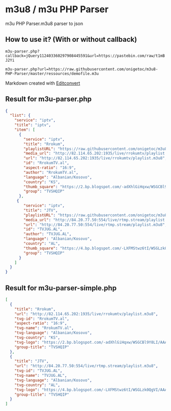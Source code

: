 # m3u8 / m3u PHP Parser

m3u PHP Parser.m3u8 parser to json

## How to use it? (With or without callback)

`m3u-parser.php?callback=jQuery112403360297908445591&url=https://pastebin.com/raw/t1mBJ2Yi`

`m3u-parser.php?url=https://raw.githubusercontent.com/onigetoc/m3u8-PHP-Parser/master/ressources/demofile.m3u`

Markdown created with [Editconvert](http://codesniff.com/editconvert/)

## Result for m3u-parser.php

```json
{
  "list": {
    "service": "iptv",
    "title": "iptv",
    "item": [
      {
        "service": "iptv",
        "title": "Rrokum",
        "playlistURL": "https://raw.githubusercontent.com/onigetoc/m3u8-PHP-Parser/master/ressources/demofile.m3u",
        "media_url": "http://82.114.65.202:1935/live/rrokumtv/playlist.m3u8",
        "url": "http://82.114.65.202:1935/live/rrokumtv/playlist.m3u8",
        "id": "RrokumTV.al",
        "aspect-ratio": "16:9",
        "author": "RrokumTV.al",
        "language": "Albanian/Kosovo",
        "country": "KS",
        "thumb_square": "https://2.bp.blogspot.com/-adXhlGiHqxw/WSGCBl9Y8LI/AAAAAAAAD5Q/-t48sLv989Uxb5hgB0b38QlfTdoAE576ACLcB/s1600/tvrrokum.png",
        "group": "TVSHQIP"
      },
     {
        "service": "iptv",
        "title": "JTV",
        "playlistURL": "https://raw.githubusercontent.com/onigetoc/m3u8-PHP-Parser/master/ressources/demofile.m3u",
        "media_url": "http://84.20.77.50:554/live/rtmp.stream/playlist.m3u8",
        "url": "http://84.20.77.50:554/live/rtmp.stream/playlist.m3u8",
        "id": "TVJUG.AL",
        "author": "TVJUG.AL",
        "language": "Albanian/Kosovo",
        "country": "AL",
        "thumb_square": "https://4.bp.blogspot.com/-LXFMStwz6tI/WSGLzk0QgVI/AAAAAAAAD6I/T-rFp4KD_c4zbCRN9hGrjy_jS2nmXgPJwCLcB/s1600/tvjug.png",
        "group": "TVSHQIP"
      }
    ]
  }
}
```

## Result for m3u-parser-simple.php

```json
[
  {
    "title": "Rrokum",
    "url": "http://82.114.65.202:1935/live/rrokumtv/playlist.m3u8",
    "tvg-id": "RrokumTV.al",
    "aspect-ratio": "16:9",
    "tvg-name": "RrokumTV.al",
    "tvg-language": "Albanian/Kosovo",
    "tvg-country": "KS",
    "tvg-logo": "https://2.bp.blogspot.com/-adXhlGiHqxw/WSGCBl9Y8LI/AAAAAAAAD5Q/-t48sLv989Uxb5hgB0b38QlfTdoAE576ACLcB/s1600/tvrrokum.png",
    "group-title": "TVSHQIP"
  },
  {
    "title": "JTV",
    "url": "http://84.20.77.50:554/live/rtmp.stream/playlist.m3u8",
    "tvg-id": "TVJUG.AL",
    "tvg-name": "TVJUG.AL",
    "tvg-language": "Albanian/Kosovo",
    "tvg-country": "AL",
    "tvg-logo": "https://4.bp.blogspot.com/-LXFMStwz6tI/WSGLzk0QgVI/AAAAAAAAD6I/T-rFp4KD_c4zbCRN9hGrjy_jS2nmXgPJwCLcB/s1600/tvjug.png",
    "group-title": "TVSHQIP"
  }
]
```

